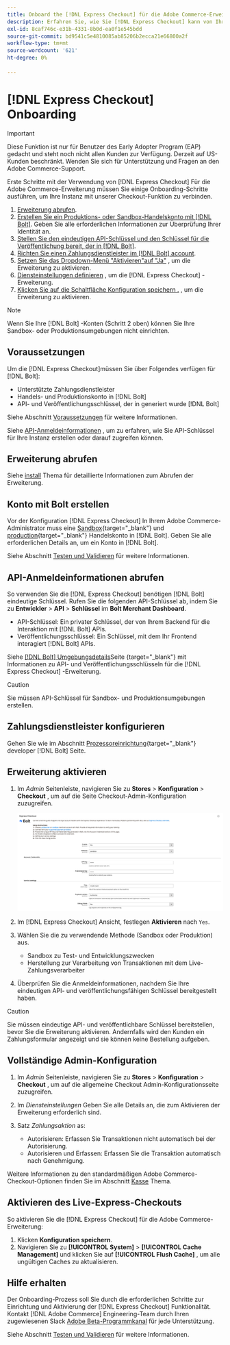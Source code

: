 ```yaml
---
title: Onboard the [!DNL Express Checkout] für die Adobe Commerce-Erweiterung
description: Erfahren Sie, wie Sie [!DNL Express Checkout] kann von Ihrer Adobe Commerce-Instanz profitieren und zeigen, wie Sie die Erweiterung erfolgreich integrieren und einrichten können.
exl-id: 8caf746c-e31b-4331-8b0d-ea0f1e545bdd
source-git-commit: bd9541c5e4810085ab85206b2ecca21e66800a2f
workflow-type: tm+mt
source-wordcount: '621'
ht-degree: 0%

---
```


# [!DNL Express Checkout] Onboarding

>[!IMPORTANT]
>
> Diese Funktion ist nur für Benutzer des Early Adopter Program (EAP) gedacht und steht noch nicht allen Kunden zur Verfügung. Derzeit auf US-Kunden beschränkt. Wenden Sie sich für Unterstützung und Fragen an den Adobe Commerce-Support.

Erste Schritte mit der Verwendung von [!DNL Express Checkout] Für die Adobe Commerce-Erweiterung müssen Sie einige Onboarding-Schritte ausführen, um Ihre Instanz mit unserer Checkout-Funktion zu verbinden.

1. [Erweiterung abrufen](#get-extension).
1. [Erstellen Sie ein Produktions- oder Sandbox-Handelskonto mit [!DNL Bolt]](#create-account-with-bolt). Geben Sie alle erforderlichen Informationen zur Überprüfung Ihrer Identität an.
1. [Stellen Sie den eindeutigen API-Schlüssel und den Schlüssel für die Veröffentlichung bereit, der in [!DNL Bolt]](#obtain-api-credentials).
1. [Richten Sie einen Zahlungsdienstleister im [!DNL Bolt] account](#configure-payment-providers).
1. [Setzen Sie das Dropdown-Menü &quot;Aktivieren&quot;auf &quot;Ja&quot;](#enable-extension) , um die Erweiterung zu aktivieren.
1. [Diensteinstellungen definieren](#complete-admin-configuration) , um die [!DNL Express Checkout] -Erweiterung.
1. [Klicken Sie auf die Schaltfläche Konfiguration speichern .](#enable-live-express-checkout) , um die Erweiterung zu aktivieren.

>[!NOTE]
>
> Wenn Sie Ihre [!DNL Bolt] -Konten (Schritt 2 oben) können Sie Ihre Sandbox- oder Produktionsumgebungen nicht einrichten.

## Voraussetzungen

Um die [!DNL Express Checkout]müssen Sie über Folgendes verfügen für [!DNL Bolt]:

- Unterstützte Zahlungsdienstleister
- Handels- und Produktionskonto in [!DNL Bolt]
- API- und Veröffentlichungsschlüssel, der in generiert wurde [!DNL Bolt]

Siehe Abschnitt [Voraussetzungen](../express-checkout/prerequisites.md) für weitere Informationen.

Siehe [API-Anmeldeinformationen](#obtain-api-credentials) , um zu erfahren, wie Sie API-Schlüssel für Ihre Instanz erstellen oder darauf zugreifen können.

## Erweiterung abrufen

Siehe [install](../express-checkout/install.md) Thema für detaillierte Informationen zum Abrufen der Erweiterung.

## Konto mit Bolt erstellen

Vor der Konfiguration [!DNL Express Checkout] In Ihrem Adobe Commerce-Administrator muss eine [Sandbox](https://merchant-sandbox.bolt.com/register){target=&quot;_blank&quot;} und [production](https://merchant.bolt.com/register){target=&quot;_blank&quot;} Handelskonto in [!DNL Bolt]. Geben Sie alle erforderlichen Details an, um ein Konto in [!DNL Bolt].

Siehe Abschnitt [Testen und Validieren](../express-checkout/testing.md) für weitere Informationen.

## API-Anmeldeinformationen abrufen

So verwenden Sie die [!DNL Express Checkout] benötigen [!DNL Bolt] eindeutige Schlüssel. Rufen Sie die folgenden API-Schlüssel ab, indem Sie zu **Entwickler** > **API** > **Schlüssel** im **Bolt Merchant Dashboard**.

- API-Schlüssel: Ein privater Schlüssel, der von Ihrem Backend für die Interaktion mit [!DNL Bolt] APIs.
- Veröffentlichungsschlüssel: Ein Schlüssel, mit dem Ihr Frontend interagiert [!DNL Bolt] APIs.

Siehe [[!DNL Bolt] Umgebungsdetails](https://help.bolt.com/developers/references/environment-details/#about-keys)Seite {target=&quot;_blank&quot;} mit Informationen zu API- und Veröffentlichungsschlüsseln für die [!DNL Express Checkout] -Erweiterung.

>[!CAUTION]
>
> Sie müssen API-Schlüssel für Sandbox- und Produktionsumgebungen erstellen.

## Zahlungsdienstleister konfigurieren

Gehen Sie wie im Abschnitt [Prozessoreinrichtung](https://help.bolt.com/integrations/adobe-express-checkout/set-up/){target=&quot;_blank&quot;} developer [!DNL Bolt] Seite.

## Erweiterung aktivieren

1. Im _Admin_ Seitenleiste, navigieren Sie zu **Stores** > **Konfiguration** > **Checkout** , um auf die Seite Checkout-Admin-Konfiguration zuzugreifen.

   ![Express Checkout](assets/admin-view.png)

1. Im [!DNL Express Checkout] Ansicht, festlegen **Aktivieren** nach `Yes`.
1. Wählen Sie die zu verwendende Methode (Sandbox oder Produktion) aus.

   - Sandbox zu Test- und Entwicklungszwecken
   - Herstellung zur Verarbeitung von Transaktionen mit dem Live-Zahlungsverarbeiter

1. Überprüfen Sie die Anmeldeinformationen, nachdem Sie Ihre eindeutigen API- und veröffentlichungsfähigen Schlüssel bereitgestellt haben.

>[!CAUTION]
>
> Sie müssen eindeutige API- und veröffentlichbare Schlüssel bereitstellen, bevor Sie die Erweiterung aktivieren. Andernfalls wird den Kunden ein Zahlungsformular angezeigt und sie können keine Bestellung aufgeben.

## Vollständige Admin-Konfiguration

1. Im _Admin_ Seitenleiste, navigieren Sie zu **Stores** > **Konfiguration** > **Checkout** , um auf die allgemeine Checkout Admin-Konfigurationsseite zuzugreifen.
1. Im _Diensteinstellungen_ Geben Sie alle Details an, die zum Aktivieren der Erweiterung erforderlich sind.
1. Satz _Zahlungsaktion_ as:

   - Autorisieren: Erfassen Sie Transaktionen nicht automatisch bei der Autorisierung.
   - Autorisieren und Erfassen: Erfassen Sie die Transaktion automatisch nach Genehmigung.

Weitere Informationen zu den standardmäßigen Adobe Commerce-Checkout-Optionen finden Sie im Abschnitt [Kasse](https://docs.magento.com/user-guide/configuration/sales/checkout.html) Thema.

## Aktivieren des Live-Express-Checkouts

So aktivieren Sie die [!DNL Express Checkout] für die Adobe Commerce-Erweiterung:

1. Klicken **Konfiguration speichern**.
1. Navigieren Sie zu **[!UICONTROL System]** > **[!UICONTROL Cache Management]** und klicken Sie auf **[!UICONTROL Flush Cache]** , um alle ungültigen Caches zu aktualisieren.

## Hilfe erhalten

Der Onboarding-Prozess soll Sie durch die erforderlichen Schritte zur Einrichtung und Aktivierung der [!DNL Express Checkout] Funktionalität. Kontakt [!DNL Adobe Commerce] Engineering-Team durch Ihren zugewiesenen Slack [Adobe Beta-Programmkanal](http://adobe-beta-programs.slack.com/) für jede Unterstützung.

Siehe Abschnitt [Testen und Validieren](../express-checkout/testing.md) für weitere Informationen.
